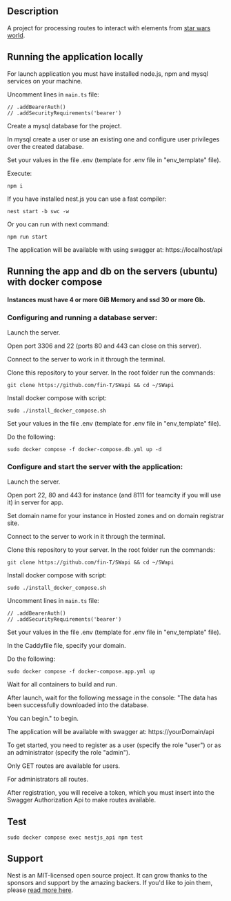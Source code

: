 ## Description 

A project for processing routes to interact with elements from [star wars world](https://swapi.py4e.com/api/).

## Running the application locally

For launch application you must have installed node.js, npm and mysql services on your machine.

Uncomment lines in `main.ts` file:

    // .addBearerAuth()
    // .addSecurityRequirements('bearer')

Create a mysql database for the project.

In mysql create a user or use an existing one and configure user privileges over the created database. 

Set your values in the file .env (template for .env file in "env_template" file).

Execute:
```
npm i
```

If you have installed nest.js you can use a fast compiler:
```
nest start -b swc -w
```

Or you can run with next command:
```
npm run start
```

The application will be available with using swagger at: https://localhost/api

## Running the app and db on the servers (ubuntu) with docker compose 
#### Instances must have 4 or more GiB Memory and ssd 30 or more Gb. 

### Configuring and running a database server:

Launch the server. 

Open port 3306 and 22 (ports 80 and 443 can close on this server).

Connect to the server to work in it through the terminal.

Clone this repository to your server. In the root folder run the commands: 
```
git clone https://github.com/fin-T/SWapi && cd ~/SWapi
```

Install docker compose with script:
```
sudo ./install_docker_compose.sh
```

Set your values in the file .env (template for .env file in "env_template" file).

Do the following:
```
sudo docker compose -f docker-compose.db.yml up -d
```

### Configure and start the server with the application:

Launch the server. 

Open port 22, 80 and 443 for instance (and 8111 for teamcity if you will use it) in server for app. 

Set domain name for your instance in Hosted zones and on domain registrar site.

Connect to the server to work in it through the terminal.

Clone this repository to your server. In the root folder run the commands: 
```
git clone https://github.com/fin-T/SWapi && cd ~/SWapi
```

Install docker compose with script:
```
sudo ./install_docker_compose.sh
```

Uncomment lines in `main.ts` file:

    // .addBearerAuth()
    // .addSecurityRequirements('bearer')

Set your values in the file .env (template for .env file in "env_template" file).

In the Caddyfile file, specify your domain.

Do the following:
```
sudo docker compose -f docker-compose.app.yml up
```

Wait for all containers to build and run.

After launch, wait for the following message in the console:
"The data has been successfully downloaded into the database.

You can begin." to begin.

The application will be available with swagger at: https://yourDomain/api

To get started, you need to register as a user (specify the role "user") or as an administrator (specify the role "admin"). 

Only GET routes are available for users.

For administrators all routes. 

After registration, you will receive a token, which you must insert into the Swagger Authorization Api to make routes available.

## Test

```
sudo docker compose exec nestjs_api npm test
```

## Support

Nest is an MIT-licensed open source project. It can grow thanks to the sponsors and support by the amazing backers. If you'd like to join them, please [read more here](https://docs.nestjs.com/support).